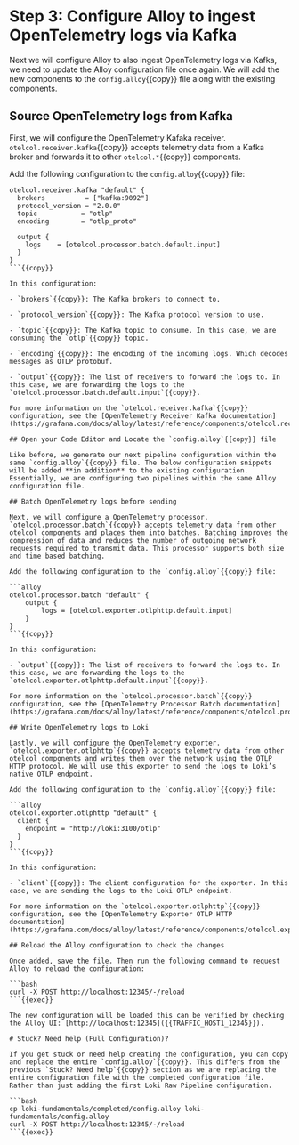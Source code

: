 # Step 3: Configure Alloy to ingest OpenTelemetry logs via Kafka

Next we will configure Alloy to also ingest OpenTelemetry logs via Kafka, we need to update the Alloy configuration file once again. We will add the new components to the `config.alloy`{{copy}} file along with the existing components.

## Source OpenTelemetry logs from Kafka

First, we will configure the OpenTelemetry Kafaka receiver. `otelcol.receiver.kafka`{{copy}} accepts telemetry data from a Kafka broker and forwards it to other `otelcol.*`{{copy}} components.

Add the following configuration to the `config.alloy`{{copy}} file:

```alloy
otelcol.receiver.kafka "default" {
  brokers          = ["kafka:9092"]
  protocol_version = "2.0.0"
  topic           = "otlp"
  encoding        = "otlp_proto"

  output {
    logs    = [otelcol.processor.batch.default.input]
  }
}
```{{copy}}

In this configuration:

- `brokers`{{copy}}: The Kafka brokers to connect to.

- `protocol_version`{{copy}}: The Kafka protocol version to use.

- `topic`{{copy}}: The Kafka topic to consume. In this case, we are consuming the `otlp`{{copy}} topic.

- `encoding`{{copy}}: The encoding of the incoming logs. Which decodes messages as OTLP protobuf.

- `output`{{copy}}: The list of receivers to forward the logs to. In this case, we are forwarding the logs to the `otelcol.processor.batch.default.input`{{copy}}.

For more information on the `otelcol.receiver.kafka`{{copy}} configuration, see the [OpenTelemetry Receiver Kafka documentation](https://grafana.com/docs/alloy/latest/reference/components/otelcol.receiver.kafka/).

## Open your Code Editor and Locate the `config.alloy`{{copy}} file

Like before, we generate our next pipeline configuration within the same `config.alloy`{{copy}} file. The below configuration snippets will be added **in addition** to the existing configuration. Essentially, we are configuring two pipelines within the same Alloy configuration file.

## Batch OpenTelemetry logs before sending

Next, we will configure a OpenTelemetry processor. `otelcol.processor.batch`{{copy}} accepts telemetry data from other otelcol components and places them into batches. Batching improves the compression of data and reduces the number of outgoing network requests required to transmit data. This processor supports both size and time based batching.

Add the following configuration to the `config.alloy`{{copy}} file:

```alloy
otelcol.processor.batch "default" {
    output {
        logs = [otelcol.exporter.otlphttp.default.input]
    }
}
```{{copy}}

In this configuration:

- `output`{{copy}}: The list of receivers to forward the logs to. In this case, we are forwarding the logs to the `otelcol.exporter.otlphttp.default.input`{{copy}}.

For more information on the `otelcol.processor.batch`{{copy}} configuration, see the [OpenTelemetry Processor Batch documentation](https://grafana.com/docs/alloy/latest/reference/components/otelcol.processor.batch/).

## Write OpenTelemetry logs to Loki

Lastly, we will configure the OpenTelemetry exporter. `otelcol.exporter.otlphttp`{{copy}} accepts telemetry data from other otelcol components and writes them over the network using the OTLP HTTP protocol. We will use this exporter to send the logs to Loki’s native OTLP endpoint.

Add the following configuration to the `config.alloy`{{copy}} file:

```alloy
otelcol.exporter.otlphttp "default" {
  client {
    endpoint = "http://loki:3100/otlp"
  }
}
```{{copy}}

In this configuration:

- `client`{{copy}}: The client configuration for the exporter. In this case, we are sending the logs to the Loki OTLP endpoint.

For more information on the `otelcol.exporter.otlphttp`{{copy}} configuration, see the [OpenTelemetry Exporter OTLP HTTP documentation](https://grafana.com/docs/alloy/latest/reference/components/otelcol.exporter.otlphttp/).

## Reload the Alloy configuration to check the changes

Once added, save the file. Then run the following command to request Alloy to reload the configuration:

```bash
curl -X POST http://localhost:12345/-/reload
```{{exec}}

The new configuration will be loaded this can be verified by checking the Alloy UI: [http://localhost:12345]({{TRAFFIC_HOST1_12345}}).

# Stuck? Need help (Full Configuration)?

If you get stuck or need help creating the configuration, you can copy and replace the entire `config.alloy`{{copy}}. This differs from the previous `Stuck? Need help`{{copy}} section as we are replacing the entire configuration file with the completed configuration file. Rather than just adding the first Loki Raw Pipeline configuration.

```bash
cp loki-fundamentals/completed/config.alloy loki-fundamentals/config.alloy
curl -X POST http://localhost:12345/-/reload
```{{exec}}
